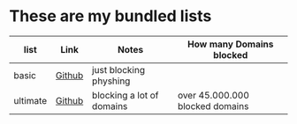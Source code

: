 # These are my bundled lists

list | Link | Notes | How many Domains blocked
-----|------|-------|--------------------------
basic | [Github](https://raw.githubusercontent.com/ultimate-pihole-list/list/main/blacklist/lists/basic.txt) | just blocking physhing
ultimate | [Github](https://raw.githubusercontent.com/ultimate-pihole-list/list/main/blacklist/lists/ultimate.txt) | blocking a lot of domains | over 45.000.000 blocked domains
